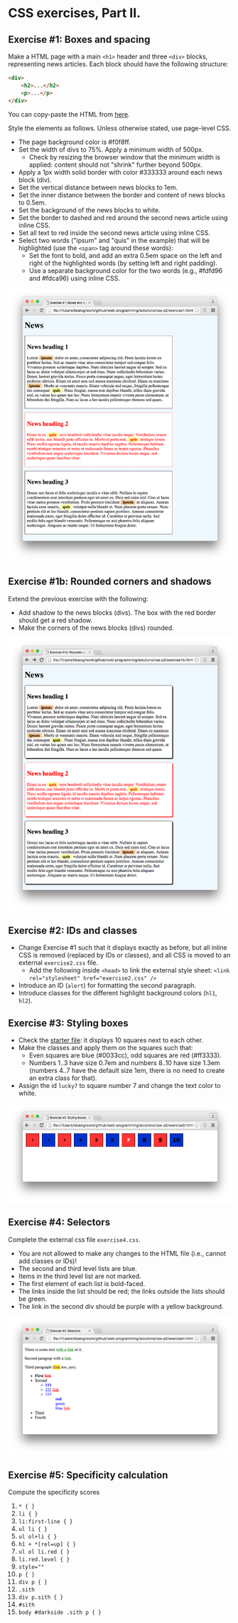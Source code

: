 # CSS exercises, Part II.

## Exercise #1: Boxes and spacing

Make a HTML page with a main `<h1>` header and three `<div>` blocks, representing news articles.
Each block should have the following structure:

```html
<div>
    <h2>...</h2>
    <p>...</p>
</div>
```

You can copy-paste the HTML from [here](exercise1.html).
      
Style the elements as follows. Unless otherwise stated, use page-level CSS.

  - The page background color is #f0f8ff.
  - Set the width of divs to 75%. Apply a minimum width of 500px. 
    * Check by resizing the browser window that the minimum width is applied: content should not "shrink" further beyond 500px.
  - Apply a 1px width solid border with color #333333 around each news block (div).
  - Set the vertical distance between news blocks to 1em.
  - Set the inner distance between the border and content of news blocks to 0.5em.
  - Set the background of the news blocks to white.
  - Set the border to dashed and red around the second news article using inline CSS.
  - Set all text to red inside the second news article using inline CSS.
  - Select two words ("ipsum" and "quis" in the example) that will be highlighted (use the `<span>` tag around these words): 
    * Set the font to bold, and add an extra 0.5em space on the left and right of the highlighted words (by setting left and right padding).
    * Use a separate background color for the two words (e.g., #fdfd96 and #fdca96) using inline CSS.

![Exercise1](images/exercise1.png)


## Exercise #1b: Rounded corners and shadows

Extend the previous exercise with the following:

  - Add shadow to the news blocks (divs). The box with the red border should get a red shadow.
  - Make the corners of the news blocks (divs) rounded.

![Exercise1b](images/exercise1b.png)


## Exercise #2: IDs and classes

  - Change Exercise #1 such that it displays exactly as before, but all inline CSS is removed (replaced by IDs or classes), and all CSS is moved to an external `exercise2.css` file.
    * Add the following inside `<head>` to link the external style sheet: `<link rel="stylesheet" href="exercise2.css" />`
  - Introduce an ID (`alert`) for formatting the second paragraph.
  - Introduce classes for the different highlight background colors (`hl1`, `hl2`).


## Exercise #3: Styling boxes

  - Check the [starter file](exercise3.html): it displays 10 squares next to each other.
  - Make the classes and apply them on the squares such that:
    * Even squares are blue (#0033cc), odd squares are red (#ff3333).
    * Numbers 1..3 have size 0.7em and numbers 8..10 have size 1.3em (numbers 4..7 have the default size 1em, there is no need to create an extra class for that).
  - Assign the id `lucky7` to square number 7 and change the text color to white.

![Exercise3](images/exercise3.png)


## Exercise #4: Selectors

Complete the external css file `exercise4.css`. 

  - You are not allowed to make any changes to the HTML file (i.e., cannot add classes or IDs)!
  - The second and third level lists are blue.
  - Items in the third level list are not marked.
  - The first element of each list is bold-faced.
  - The links inside the list should be red; the links outside the lists should be green.
  - The link in the second div should be purple with a yellow background.

![Exercise4](images/exercise4.png)


## Exercise #5: Specificity calculation

Compute the specificity scores

  1. `* { }`
  1. `li { }`
  1. `li:first-line { }`
  1. `ul li { }`
  1. `ul ol+li { }`
  1. `h1 + *[rel=up] { }`
  1. `ul ol li.red { }`
  1. `li.red.level { }`
  1. `style=""`
  1. `p { }`
  1. `div p { }`
  1. `.sith`
  1. `div p.sith { }`
  1. `#sith`
  1. `body #darkside .sith p { }`
  
  